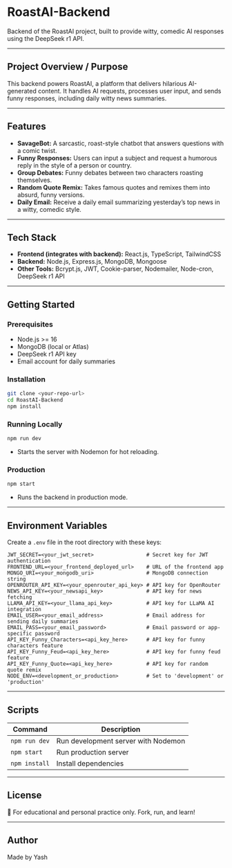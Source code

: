 
# RoastAI-Backend

Backend of the RoastAI project, built to provide witty, comedic AI responses using the DeepSeek r1 API.

---

## Project Overview / Purpose
This backend powers RoastAI, a platform that delivers hilarious AI-generated content. It handles AI requests, processes user input, and sends funny responses, including daily witty news summaries.

---

## Features

- **SavageBot:** A sarcastic, roast-style chatbot that answers questions with a comic twist.  
- **Funny Responses:** Users can input a subject and request a humorous reply in the style of a person or country.    
- **Group Debates:** Funny debates between two characters roasting themselves.  
- **Random Quote Remix:** Takes famous quotes and remixes them into absurd, funny versions.  
- **Daily Email:** Receive a daily email summarizing yesterday’s top news in a witty, comedic style.

---

## Tech Stack

- **Frontend (integrates with backend):** React.js, TypeScript, TailwindCSS  
- **Backend:** Node.js, Express.js, MongoDB, Mongoose  
- **Other Tools:** Bcrypt.js, JWT, Cookie-parser, Nodemailer, Node-cron, DeepSeek r1 API

---

## Getting Started

### Prerequisites

- Node.js >= 16  
- MongoDB (local or Atlas)  
- DeepSeek r1 API key  
- Email account for daily summaries  

### Installation

```bash
git clone <your-repo-url>
cd RoastAI-Backend
npm install
````

### Running Locally

```bash
npm run dev
```

* Starts the server with Nodemon for hot reloading.

### Production

```bash
npm start
```

* Runs the backend in production mode.

---

## Environment Variables

Create a `.env` file in the root directory with these keys:

```env
JWT_SECRET=<your_jwt_secret>                 # Secret key for JWT authentication
FRONTEND_URL=<your_frontend_deployed_url>    # URL of the frontend app
MONGO_URI=<your_mongodb_uri>                 # MongoDB connection string
OPENROUTER_API_KEY=<your_openrouter_api_key> # API key for OpenRouter
NEWS_API_KEY=<your_newsapi_key>              # API key for news fetching
LLAMA_API_KEY=<your_llama_api_key>           # API key for LLaMA AI integration
EMAIL_USER=<your_email_address>              # Email address for sending daily summaries
EMAIL_PASS=<your_email_password>             # Email password or app-specific password
API_KEY_Funny_Characters=<api_key_here>      # API key for funny characters feature
API_KEY_Funny_Feud=<api_key_here>            # API key for funny feud feature
API_KEY_Funny_Quote=<api_key_here>           # API key for random quote remix
NODE_ENV=<development_or_production>         # Set to 'development' or 'production'
```

---

## Scripts

| Command       | Description                         |
| ------------- | ----------------------------------- |
| `npm run dev` | Run development server with Nodemon |
| `npm start`   | Run production server               |
| `npm install` | Install dependencies                |

---

## License

📝 For educational and personal practice only. Fork, run, and learn!

---

## Author

Made by Yash
